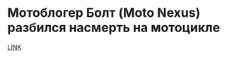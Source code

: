 # Мотоблогер Болт (Moto Nexus) разбился насмерть на мотоцикле



[LINK](https://varlamov.ru/3473006.html)